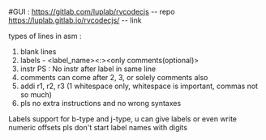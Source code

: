 
#GUI :
https://gitlab.com/luplab/rvcodecjs -- repo
https://luplab.gitlab.io/rvcodecjs/ -- link


types of lines in asm : 
1) blank lines
2) labels - <label_name><:><space><only comments(optional)>
3) instr
PS : No instr after label in same line
4) comments can come after 2, 3, or solely comments also
5) addi r1, r2, r3 (1 whitespace only, whitespace is important, commas not so much)
6) pls no extra instructions and no wrong syntaxes

Labels support for b-type and j-type, u can give labels or even write numeric offsets
pls don't start label names with digits
